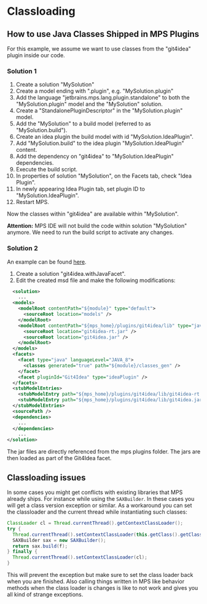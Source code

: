 # Classloading

## How to use Java Classes Shipped in MPS Plugins

For this example, we assume we want to use classes from the "git4idea" plugin inside our code.

### Solution 1

1. Create a solution "MySolution"
2. Create a model ending with ".plugin", e.g. "MySolution.plugin"
3. Add the language "jetbrains.mps.lang.plugin.standalone" to both the "MySolution.plugin" model and the "MySolution" solution.
4. Create a "StandalonePluginDescriptor" in the "MySolution.plugin" model.
5. Add the "MySolution" to a build model (referred to as "MySolution.build").
6. Create an idea plugin the build model with id "MySolution.IdeaPlugin".
7. Add "MySolution.build" to the idea plugin "MySolution.IdeaPlugin" content.
8. Add the dependency on "git4idea" to "MySolution.IdeaPlugin" dependencies.
9. Execute the build script.
10. In properties of solution "MySolution", on the Facets tab, check "Idea Plugin".
11. In newly appearing Idea Plugin tab, set plugin ID to "MySolution.IdeaPlugin".
12. Restart MPS.

Now the classes within "git4idea" are available within "MySolution".

**Attention:** MPS IDE will not build the code within solution "MySolution" anymore. We need to run the build script to activate any changes.

### Solution 2

An example can be found [here](https://github.com/modelix/modelix/blob/master/mps/solutions/org.modelix.git4idea.withJavaFacet/org.modelix.git4idea.withJavaFacet.msd).

1. Create a solution "git4idea.withJavaFacet".
2. Edit the created msd file and make the following modifications:
```xml
  <solution>
    ...
  <models>
    <modelRoot contentPath="${module}" type="default">
      <sourceRoot location="models" />
    </modelRoot>
    <modelRoot contentPath="${mps_home}/plugins/git4idea/lib" type="java_classes">
      <sourceRoot location="git4idea-rt.jar" />
      <sourceRoot location="git4idea.jar" />
    </modelRoot>
  </models>
  <facets>
    <facet type="java" languageLevel="JAVA_8">
      <classes generated="true" path="${module}/classes_gen" />
    </facet>
    <facet pluginId="Git4Idea" type="ideaPlugin" />
  </facets>
  <stubModelEntries>
    <stubModelEntry path="${mps_home}/plugins/git4idea/lib/git4idea-rt.jar" />
    <stubModelEntry path="${mps_home}/plugins/git4idea/lib/git4idea.jar" />
  </stubModelEntries>
  <sourcePath />
  <dependencies>
    ...
  </dependencies>
    ...
</solution>
```

The jar files are directly referenced from the mps plugins folder. The jars are then loaded as part of the Git4Idea facet.

## Classloading issues

In some cases you might get conflicts with existing libraries that MPS already ships. For instance while using the `SAXBuilder`. In these cases you will get a class version exception or similar. As a workaround you can set the classloader and the current thread while instantiating such classes:

```java
ClassLoader cl = Thread.currentThread().getContextClassLoader(); 
try { 
  Thread.currentThread().setContextClassLoader(this.getClass().getClassLoader()); 
  SAXBuilder sax = new SAXBuilder(); 
  return sax.build(f); 
} finally { 
  Thread.currentThread().setContextClassLoader(cl); 
}
```

This will prevent the exception but make sure to set the class loader back when you are finished. Also calling things written in MPS like behavior methods when the class loader is changes is like to not work and gives you all kind of strange exceptions.
